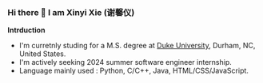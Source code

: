 ### Hi there 👋 I am Xinyi Xie (谢馨仪)

**Intrduction**

<!-- - I'm currently working. -->
- I'm curretnly studing for a M.S. degree at [Duke University](https://duke.edu/), Durham, NC, United States.
- I'm actively seeking 2024 summer software engineer internship.
- Language mainly used : Python, C/C++, Java, HTML/CSS/JavaScript.
<!--
- I'm working in [EPIC-LAB](https://pku-epic.github.io/), [CFCS](https://cfcs.pku.edu.cn/english/), [Peking University](https://english.pku.edu.cn/) as a research assistant.
- I once worked in Suzhou Zhito Tech. as a vision algorithm intern.
- I'm currently working on 3d vision & robotics, especially on active 3d scene understanding. 
- Reach me at my Wechat : mfp-0610.
-->
<!-- - I'm currently learning HPC & distributed system. -->
<!-- - 👯 I’m looking to collaborate on ...
- 🤔 I’m looking for help with ...
- 💬 Ask me about ... -->
<!-- - 😄 Pronouns: ...
- ⚡ Fun fact: ... -->
<!--
- 👋 Hi, I’m @xxyen
- 👀 I’m interested in ...
- 🌱 I’m currently learning ...
- 💞️ I’m looking to collaborate on ...
- 📫 How to reach me ...
-->
<!--
**Detail**

![Anurag's GitHub stats](https://github-readme-stats.vercel.app/api?username=xxyen)

![Top Langs](https://github-readme-stats.vercel.app/api/top-langs/?username=xxyen)
-->
<!-- &hide=javascript,html -->

